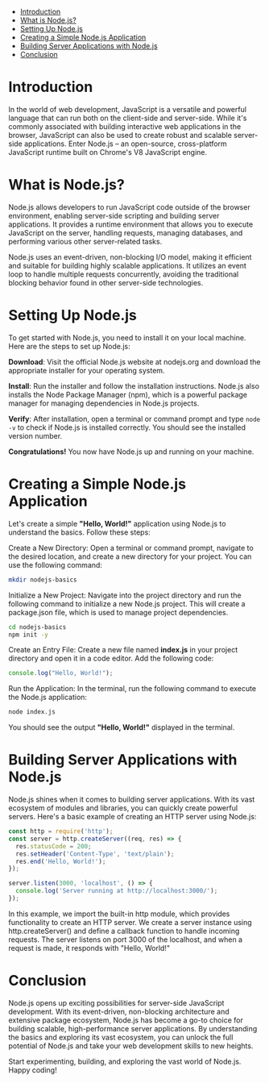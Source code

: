 <script>
  import { Link } from '$lib/components';
</script>

- [Introduction](#introduction)
- [What is Node.js?](#what-is-nodejs)
- [Setting Up Node.js](#setting-up-nodejs)
- [Creating a Simple Node.js Application](#creating-a-simple-nodejs-application)
- [Building Server Applications with Node.js](#building-server-applications-with-nodejs)
- [Conclusion](#conclusion)

# Introduction

In the world of web development, JavaScript is a versatile and powerful language that can run both on the client-side and server-side. While it's commonly associated with building interactive web applications in the browser, JavaScript can also be used to create robust and scalable server-side applications. Enter Node.js – an open-source, cross-platform JavaScript runtime built on Chrome's V8 JavaScript engine.  


# What is Node.js?

Node.js allows developers to run JavaScript code outside of the browser environment, enabling server-side scripting and building server applications. It provides a runtime environment that allows you to execute JavaScript on the server, handling requests, managing databases, and performing various other server-related tasks.

Node.js uses an event-driven, non-blocking I/O model, making it efficient and suitable for building highly scalable applications. It utilizes an event loop to handle multiple requests concurrently, avoiding the traditional blocking behavior found in other server-side technologies.


# Setting Up Node.js

To get started with Node.js, you need to install it on your local machine. Here are the steps to set up Node.js:

**Download**: Visit the official <Link href="https://nodejs.org/">Node.js</Link> website at nodejs.org and download the appropriate installer for your operating system.

**Install**: Run the installer and follow the installation instructions. Node.js also installs the Node Package Manager (npm), which is a powerful package manager for managing dependencies in Node.js projects.

**Verify**: After installation, open a terminal or command prompt and type `node -v` to check if Node.js is installed correctly. You should see the installed version number.

**Congratulations!** You now have Node.js up and running on your machine.


# Creating a Simple Node.js Application 

Let's create a simple **"Hello, World!"** application using Node.js to understand the basics. Follow these steps:

Create a New Directory: Open a terminal or command prompt, navigate to the desired location, and create a new directory for your project. You can use the following command:

```bash
mkdir nodejs-basics
```

Initialize a New Project: Navigate into the project directory and run the following command to initialize a new Node.js project. This will create a package.json file, which is used to manage project dependencies.

```bash
cd nodejs-basics
npm init -y
```

Create an Entry File: Create a new file named **index.js** in your project directory and open it in a code editor. Add the following code:

```js
console.log("Hello, World!");
```
Run the Application: In the terminal, run the following command to execute the Node.js application:

```bash
node index.js
```

You should see the output **"Hello, World!"** displayed in the terminal.


# Building Server Applications with Node.js

Node.js shines when it comes to building server applications. With its vast ecosystem of modules and libraries, you can quickly create powerful servers. Here's a basic example of creating an HTTP server using Node.js:

```js
const http = require('http');
const server = http.createServer((req, res) => {
  res.statusCode = 200;
  res.setHeader('Content-Type', 'text/plain');
  res.end('Hello, World!');
});
```

```js
server.listen(3000, 'localhost', () => {
  console.log('Server running at http://localhost:3000/');
});
```

In this example, we import the built-in http module, which provides functionality to create an HTTP server. We create a server instance using http.createServer() and define a callback function to handle incoming requests. The server listens on port 3000 of the localhost, and when a request is made, it responds with "Hello, World!"


# Conclusion

Node.js opens up exciting possibilities for server-side JavaScript development. With its event-driven, non-blocking architecture and extensive package ecosystem, Node.js has become a go-to choice for building scalable, high-performance server applications. By understanding the basics and exploring its vast ecosystem, you can unlock the full potential of Node.js and take your web development skills to new heights.

Start experimenting, building, and exploring the vast world of Node.js. Happy coding!